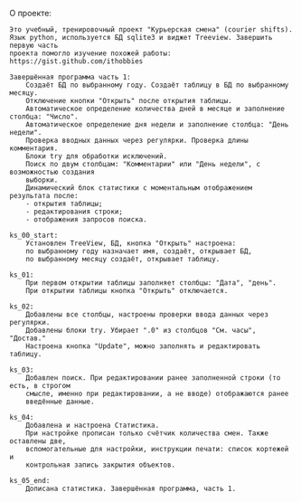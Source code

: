 О проекте:

	Это учебный, тренировочный проект "Курьерская смена" (courier shifts). 
	Язык python, используется БД sqlite3 и виджет Treeview. Завершить первую часть 
	проекта помогло изучение похожей работы: 
	https://gist.github.com/ithobbies
	
	Завершённая программа часть 1:
		Создаёт БД по выбранному году. Создаёт таблицу в БД по выбранному месяцу.
		Отключение кнопки "Открыть" после открытия таблицы.
		Автоматическое определение количества дней в месяце и заполнение столбца: "Число".
		Автоматическое определение дня недели и заполнение столбца: "День недели".
		Проверка вводных данных через регулярки. Проверка длины комментария. 
		Блоки try для обработки исключений.
		Поиск по двум столбцам: "Комментарии" или "День недели", с возможностью создания
		выборки.
		Динамический блок статистики с моментальным отображением результата после: 
		- открытия таблицы; 
		- редактирования строки; 
		- отображения запросов поиска.
		
	ks_00_start:
		Установлен TreeView, БД, кнопка "Открыть" настроена:
		по выбранному году назначает имя, создаёт, открывает БД,
		по выбранному месяцу создаёт, открывает таблицу.
		
	ks_01:
		При первом открытии таблицы заполняет столбцы: "Дата", "день".
		При открытии таблицы кнопка "Открыть" отключается.
		
	ks_02:
		Добавлены все столбцы, настроены проверки ввода данных через регулярки.
		Добавлены блоки try. Убирает ".0" из столбцов "См. часы", "Достав."
		Настроена кнопка "Update", можно заполнять и редактировать таблицу.
		
	ks_03:
		Добавлен поиск. При редактировании ранее заполненной строки (то есть, в строгом 
		смысле, именно при редактировании, а не вводе) отображаются ранее 
		введённые данные.
		
	ks_04:
		Добавлена и настроена Статистика.
		При настройке прописан только счётчик количества смен. Также оставлены две,
		вспомогательные для настройки, инструкции печати: список кортежей и 
		контрольная запись закрытия объектов.
		
	ks_05_end:
		Дописана статистика. Завершённая программа, часть 1.
